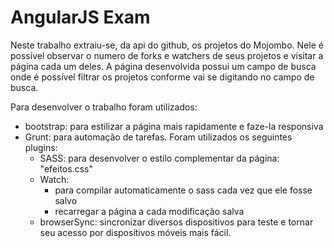 AngularJS Exam
==============

Neste trabalho extraiu-se, da api do github, os projetos do Mojombo. Nele é possível observar o numero de forks e watchers de seus projetos e visitar a página cada um deles. A página desenvolvida possui um campo de busca onde é possível filtrar os projetos conforme vai se digitando no campo de busca.

Para desenvolver o trabalho foram utilizados:
- bootstrap: para estilizar a página mais rapidamente e faze-la responsiva
- Grunt: para automação de tarefas. Foram utilizados os seguintes plugins:
    - SASS: para desenvolver o estilo complementar da página: "efeitos.css" 
    - Watch: 
        - para compilar automaticamente o sass cada vez que ele fosse salvo 
        - recarregar a página a cada modificação salva 
    - browserSync: sincronizar diversos dispositivos para teste e tornar seu
    acesso por dispositivos móveis mais fácil.


